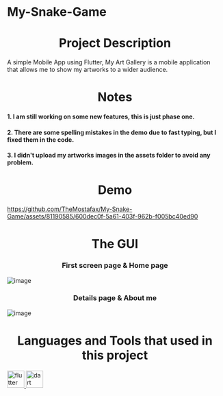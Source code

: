 # My-Snake-Game

<h1 align="center">Project Description </h1>

A simple Mobile App using Flutter, My Art Gallery is a mobile application that allows me to show my artworks to a wider audience.



<h1 align="center">Notes</h1>
<h4 align="left">1. I am still working on some new features, this is just phase one.</h4>
<h4 align="left">2. There are some spelling mistakes in the demo due to fast typing, but I fixed them in the code. </h4>
<h4 align="left">3. I didn't upload my artworks images in the assets folder to avoid any problem.</h4>




<h1 align="center">Demo</h1>



https://github.com/TheMostafax/My-Snake-Game/assets/81190585/600dec0f-5a61-403f-962b-f005bc40ed90



<h1 align="center">The GUI</h1>



<h3 align="center">First screen page & Home page </h3>


![image](https://github.com/TheMostafax/My-Snake-Game/assets/81190585/6903a575-cc7f-4364-9e45-1b3639d9514d)




<h3 align="center">Details page & About me</h3>


![image](https://github.com/TheMostafax/My-Snake-Game/assets/81190585/7ecf5067-7914-424b-8a10-9cfcf3f2e7e2)



<h1 align="center">Languages and Tools that used in this project</h1>
<a href="https://flutter.dev" target="_blank" rel="noreferrer"> <img src="https://www.vectorlogo.zone/logos/flutterio/flutterio-icon.svg" alt="flutter" width="40" height="40"/> </a><a href="https://dart.dev" target="_blank" rel="noreferrer"> <img src="https://www.vectorlogo.zone/logos/dartlang/dartlang-icon.svg" alt="dart" width="40" height="40"/> </a>

